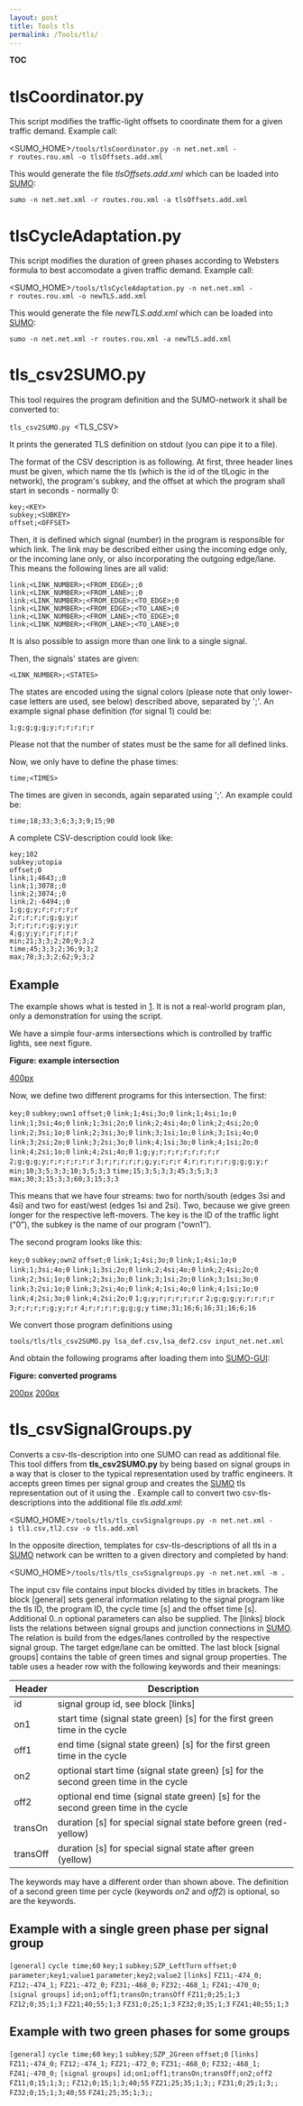 ```yaml
---
layout: post
title: Tools tls
permalink: /Tools/tls/
---
```


__TOC__

tlsCoordinator.py
=================

This script modifies the traffic-light offsets to coordinate them for a given traffic demand. Example call:

<SUMO_HOME>`/tools/tlsCoordinator.py -n net.net.xml -r routes.rou.xml -o tlsOffsets.add.xml`

This would generate the file *tlsOffsets.add.xml* which can be loaded into [SUMO](/SUMO "wikilink"):

`sumo -n net.net.xml -r routes.rou.xml -a tlsOffsets.add.xml`

tlsCycleAdaptation.py
=====================

This script modifies the duration of green phases according to Websters formula to best accomodate a given traffic demand. Example call:

<SUMO_HOME>`/tools/tlsCycleAdaptation.py -n net.net.xml -r routes.rou.xml -o newTLS.add.xml`

This would generate the file *newTLS.add.xml* which can be loaded into [SUMO](/SUMO "wikilink"):

`sumo -n net.net.xml -r routes.rou.xml -a newTLS.add.xml`

tls_csv2SUMO.py
================

This tool requires the program definition and the SUMO-network it shall be converted to:

`tls_csv2SUMO.py `<TLS_CSV>` `<NET>

It prints the generated TLS definition on stdout (you can pipe it to a file).

The format of the CSV description is as following. At first, three header lines must be given, which name the tls (which is the id of the tlLogic in the network), the program's subkey, and the offset at which the program shall start in seconds - normally 0:

    key;<KEY>
    subkey;<SUBKEY>
    offset;<OFFSET>

Then, it is defined which signal (number) in the program is responsible for which link. The link may be described either using the incoming edge only, or the incoming lane only, or also incorporating the outgoing edge/lane. This means the following lines are all valid:

    link;<LINK_NUMBER>;<FROM_EDGE>;;0
    link;<LINK_NUMBER>;<FROM_LANE>;;0
    link;<LINK_NUMBER>;<FROM_EDGE>;<TO_EDGE>;0
    link;<LINK_NUMBER>;<FROM_EDGE>;<TO_LANE>;0
    link;<LINK_NUMBER>;<FROM_LANE>;<TO_EDGE>;0
    link;<LINK_NUMBER>;<FROM_LANE>;<TO_LANE>;0

It is also possible to assign more than one link to a single signal.

Then, the signals' states are given:

    <LINK_NUMBER>;<STATES>

The states are encoded using the signal colors (please note that only lower-case letters are used, see below) described above, separated by ';'. An example signal phase definition (for signal 1) could be:

    1;g;g;g;g;y;r;r;r;r;r

Please not that the number of states must be the same for all defined links.

Now, we only have to define the phase times:

    time;<TIMES>

The times are given in seconds, again separated using ';'. An example could be:

    time;18;33;3;6;3;3;9;15;90

A complete CSV-description could look like:

    key;102
    subkey;utopia
    offset;0
    link;1;4643;;0
    link;1;3078;;0
    link;2;3074;;0
    link;2;-6494;;0
    1;g;g;y;r;r;r;r;r
    2;r;r;r;r;g;g;y;r
    3;r;r;r;r;g;y;y;r
    4;g;y;y;r;r;r;r;r
    min;21;3;3;2;20;9;3;2
    time;45;3;3;2;36;9;3;2
    max;78;3;3;2;62;9;3;2

Example
-------

The example shows what is tested in [1](http://sourceforge.net/apps/trac/sumo/browser/trunk/sumo/tests/tools/tls/csv2sumo/both_ok). It is not a real-world program plan, only a demonstration for using the script.

We have a simple four-arms intersections which is controlled by traffic lights, see next figure.

**Figure: example intersection**

[400px](/Image:tls2csv_example_net.svg "wikilink")

Now, we define two different programs for this intersection. The first:

`key;0`
`subkey;own1`
`offset;0`
`link;1;4si;3o;0`
`link;1;4si;1o;0`
`link;1;3si;4o;0`
`link;1;3si;2o;0`
`link;2;4si;4o;0`
`link;2;4si;2o;0`
`link;2;3si;1o;0`
`link;2;3si;3o;0`
`link;3;1si;1o;0`
`link;3;1si;4o;0`
`link;3;2si;2o;0`
`link;3;2si;3o;0`
`link;4;1si;3o;0`
`link;4;1si;2o;0`
`link;4;2si;1o;0`
`link;4;2si;4o;0`
`1;g;y;r;r;r;r;r;r;r;r`
`2;g;g;g;y;r;r;r;r;r;r`
`3;r;r;r;r;r;g;y;r;r;r`
`4;r;r;r;r;r;g;g;g;y;r`
`min;10;3;5;3;3;10;3;5;3;3`
`time;15;3;5;3;3;45;3;5;3;3`
`max;30;3;15;3;3;60;3;15;3;3`

This means that we have four streams: two for north/south (edges 3si and 4si) and two for east/west (edges 1si and 2si). Two, because we give green longer for the respective left-movers. The key is the ID of the traffic light (“0”), the subkey is the name of our program (“own1”).

The second program looks like this:

`key;0`
`subkey;own2`
`offset;0`
`link;1;4si;3o;0`
`link;1;4si;1o;0`
`link;1;3si;4o;0`
`link;1;3si;2o;0`
`link;2;4si;4o;0`
`link;2;4si;2o;0`
`link;2;3si;1o;0`
`link;2;3si;3o;0`
`link;3;1si;2o;0`
`link;3;1si;3o;0`
`link;3;2si;1o;0`
`link;3;2si;4o;0`
`link;4;1si;4o;0`
`link;4;1si;1o;0`
`link;4;2si;3o;0`
`link;4;2si;2o;0`
`1;g;y;r;r;r;r;r;r`
`2;g;g;g;y;r;r;r;r`
`3;r;r;r;r;g;y;r;r`
`4;r;r;r;r;g;g;g;y`
`time;31;16;6;16;31;16;6;16`

We convert those program definitions using

`tools/tls/tls_csv2SUMO.py lsa_def.csv,lsa_def2.csv input_net.net.xml `

And obtain the following programs after loading them into [SUMO-GUI](/SUMO-GUI "wikilink"):

**Figure: converted programs**

[200px](/Image:program_own1.png "wikilink") [200px](/Image:program_own2.png "wikilink")

tls_csvSignalGroups.py
=======================

Converts a csv-tls-description into one SUMO can read as additional file. This tool differs from **tls_csv2SUMO.py** by being based on signal groups in a way that is closer to the typical representation used by traffic engineers. It accepts green times per signal group and creates the [SUMO](/SUMO "wikilink") tls representation out of it using the . Example call to convert two csv-tls-descriptions into the additional file *tls.add.xml*:

<SUMO_HOME>`/tools/tls/tls_csvSignalgroups.py -n net.net.xml -i tl1.csv,tl2.csv -o tls.add.xml`

In the opposite direction, templates for csv-tls-descriptions of all tls in a [SUMO](/SUMO "wikilink") network can be written to a given directory and completed by hand:

<SUMO_HOME>`/tools/tls/tls_csvSignalgroups.py -n net.net.xml -m .`

The input csv file contains input blocks divided by titles in brackets. The block \[general\] sets general information relating to the signal program like the tls ID, the program ID, the cycle time \[s\] and the offset time \[s\]. Additional 0..n optional parameters can also be supplied. The \[links\] block lists the relations between signal groups and junction connections in [SUMO](/SUMO "wikilink"). The relation is build from the edges/lanes controlled by the respective signal group. The target edge/lane can be omitted. The last block \[signal groups\] contains the table of green times and signal group properties. The table uses a header row with the following keywords and their meanings:

| Header   | Description                                                                           |
|----------|---------------------------------------------------------------------------------------|
| id       | signal group id, see block \[links\]                                                  |
| on1      | start time (signal state green) \[s\] for the first green time in the cycle           |
| off1     | end time (signal state green) \[s\] for the first green time in the cycle             |
| on2      | optional start time (signal state green) \[s\] for the second green time in the cycle |
| off2     | optional end time (signal state green) \[s\] for the second green time in the cycle   |
| transOn  | duration \[s\] for special signal state before green (red-yellow)                     |
| transOff | duration \[s\] for special signal state after green (yellow)                          |

The keywords may have a different order than shown above. The definition of a second green time per cycle (keywords *on2* and *off2*) is optional, so are the keywords.

Example with a single green phase per signal group
--------------------------------------------------

`[general]`
`cycle time;60`
`key;1`
`subkey;SZP_LeftTurn`
`offset;0`
`parameter;key1;value1`
`parameter;key2;value2`
`[links]`
`FZ11;-474_0;`
`FZ12;-474_1;`
`FZ21;-472_0;`
`FZ31;-468_0;`
`FZ32;-468_1;`
`FZ41;-470_0;`
`[signal groups]`
`id;on1;off1;transOn;transOff`
`FZ11;0;25;1;3`
`FZ12;0;35;1;3`
`FZ21;40;55;1;3`
`FZ31;0;25;1;3`
`FZ32;0;35;1;3`
`FZ41;40;55;1;3`

Example with two green phases for some groups
---------------------------------------------

`[general]`
`cycle time;60`
`key;1`
`subkey;SZP_2Green`
`offset;0`
`[links]`
`FZ11;-474_0;`
`FZ12;-474_1;`
`FZ21;-472_0;`
`FZ31;-468_0;`
`FZ32;-468_1;`
`FZ41;-470_0;`
`[signal groups]`
`id;on1;off1;transOn;transOff;on2;off2`
`FZ11;0;15;1;3;;`
`FZ12;0;15;1;3;40;55`
`FZ21;25;35;1;3;;`
`FZ31;0;25;1;3;;`
`FZ32;0;15;1;3;40;55`
`FZ41;25;35;1;3;;`